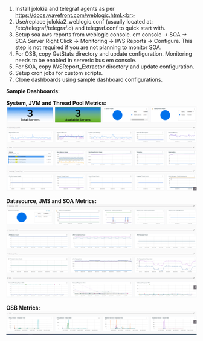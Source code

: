 1. Install jolokia and telegraf agents as per https://docs.wavefront.com/weblogic.html.<br>
2. Use/replace jolokia2_weblogic.conf (usually located at: /etc/telegraf/telegraf.d) and telegraf.conf to quick start with.<br>
3. Setup soa aws reports from weblogic console. em console -> SOA -> SOA Server Right Click -> Monitoring -> IWS Reports -> Configure. This step is not required if you are not planning to monitor SOA. <br>
4. For OSB, copy GetStats directory and update configuration. Monitoring needs to be enabled in serveric bus em console.<br>
5. For SOA, copy IWSReport_Extractor directory and update configuration.<br>
6. Setup cron jobs for custom scripts.<br>
7. Clone dashboards using sample dashboard configurations. <br> 

<b>Sample Dashboards: </b>

<b>System, JVM and Thread Pool Metrics: </b>
![Alt text](images/image1.jpg?raw=true "Sample 1")

<b>Datasource, JMS and SOA Metrics: </b>
![Alt text](images/image2.jpg?raw=true "Sample 2")

<b>OSB Metrics: </b>
![Alt text](images/image3.jpg?raw=true "Sample 3")
